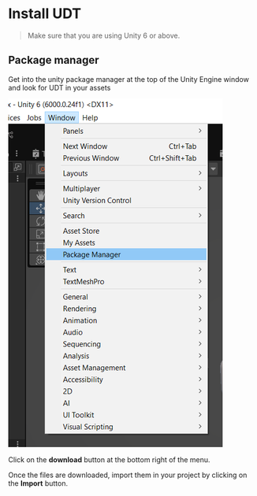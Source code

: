 # Install UDT

> Make sure that you are using Unity 6 or above.

## Package manager
Get into the unity package manager at the top of the Unity Engine window and look for UDT in your assets 

![alt text](assets/image.png)

Click on the **download** button at the bottom right of the menu.

Once the files are downloaded, import them in your project by clicking on the **Import** button.